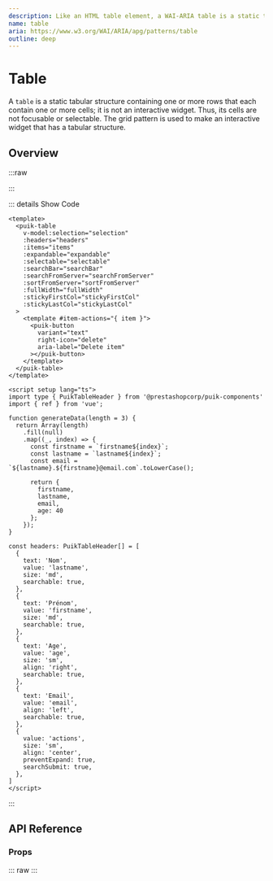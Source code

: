 ```yaml
---
description: Like an HTML table element, a WAI-ARIA table is a static tabular structure containing one or more rows that each contain one or more cells; it is not an interactive widget. Thus, its cells are not focusable or selectable. The grid pattern is used to make an interactive widget that has a tabular structure.
name: table
aria: https://www.w3.org/WAI/ARIA/apg/patterns/table
outline: deep
---
```


<script setup lang="ts">
  import { ref } from 'vue';
  import Table from '@vitepress/components/Table.vue';
  import DataAttributes from '@vitepress/utilities/DataAttributes.vue';
  import ComponentOverview from '@vitepress/utilities/ComponentOverview.vue';

  const attributes = [
    {
      prop: 'headers',
      default: '[]',
      type: 'PuikTableHeader[]',
      details: `
export interface PuikTableHeader {
  value: string
  text?: string
  size?: PuikTableHeaderSize
  align?: PuikTableHeaderAlign
  width?: string
  sortable?: boolean
  preventExpand?: boolean
  searchable?: boolean
  searchSubmit?: boolean
  searchType?: PuikTableSearchInputTypes
}`,
      description: 'Table headers'
    },
    {
      prop: 'items',
      default: '[]',
      type: 'any[]',
      description: 'Table items'
    },
    {
      prop: 'expandable',
      default: true,
      type: 'boolean',
      description: 'Makes rows expandable'
    },
    {
      prop: 'selectable',
      default: false,
      type: 'boolean',
      description: 'Makes rows selectable'
    },
    {
      prop: 'searchBar',
      default: false,
      type: 'boolean',
      description: 'Display the search bar'
    },
    {
      prop: 'searchFromServer',
      default: false,
      type: 'boolean',
      description: 'No client-side search handling (however the searchSubmit event is always emitted with a gloabaSearchOptions payload with useful informations to create a query)'
    },
    {
      prop: 'sortFromServer',
      default: true,
      type: 'boolean',
      description: 'No client-side sort handling (however the sortColumn event is always emitted with a sortOption type payload with useful informations to create a query)'
    },
    {
      prop: 'fullWidth',
      default: true,
      type: 'boolean',
      description: 'Sets the table width at 100%'
    },
    {
      prop: 'stickyFirstCol',
      default: true,
      type: 'boolean',
      description: 'Makes the first column sticky'
    },
    {
      prop: 'stickyLastCol',
      default: false,
      type: 'boolean',
      description: 'Makes the last column sticky'
    },
    {
      prop: 'dataTest',
      default: 'undefined',
      type: 'string',
      description: 'Sets the data-test attribute to target elements and facilitate end-to-end testing'
    }
  ];
</script>

# Table

A `table` is a static tabular structure containing one or more rows that each contain one or more cells; it is not an interactive widget. Thus, its cells are not focusable or selectable. The grid pattern is used to make an interactive widget that has a tabular structure.

## Overview

:::raw
<ComponentOverview>
  <Table />
</ComponentOverview>
:::

::: details Show Code

```vue
<template>
  <puik-table
    v-model:selection="selection"
    :headers="headers"
    :items="items"
    :expandable="expandable"
    :selectable="selectable"
    :searchBar="searchBar"
    :searchFromServer="searchFromServer"
    :sortFromServer="sortFromServer"
    :fullWidth="fullWidth"
    :stickyFirstCol="stickyFirstCol"
    :stickyLastCol="stickyLastCol"
  >
    <template #item-actions="{ item }">
      <puik-button
        variant="text"
        right-icon="delete"
        aria-label="Delete item"
      ></puik-button>
    </template>
  </puik-table>
</template>

<script setup lang="ts">
import type { PuikTableHeader } from '@prestashopcorp/puik-components'
import { ref } from 'vue';

function generateData(length = 3) {
  return Array(length)
    .fill(null)
    .map((_, index) => {
      const firstname = `firstname${index}`;
      const lastname = `lastname${index}`;
      const email = `${lastname}.${firstname}@email.com`.toLowerCase();

      return {
        firstname,
        lastname,
        email,
        age: 40
      };
    });
}

const headers: PuikTableHeader[] = [
  {
    text: 'Nom',
    value: 'lastname',
    size: 'md',
    searchable: true,
  },
  {
    text: 'Prénom',
    value: 'firstname',
    size: 'md',
    searchable: true,
  },
  {
    text: 'Age',
    value: 'age',
    size: 'sm',
    align: 'right',
    searchable: true,
  },
  {
    text: 'Email',
    value: 'email',
    align: 'left',
    searchable: true,
  },
  {
    value: 'actions',
    size: 'sm',
    align: 'center',
    preventExpand: true,
    searchSubmit: true,
  },
]
</script>
```

:::

## API Reference

### Props

::: raw
<DataAttributes :attributes="attributes" />
:::
